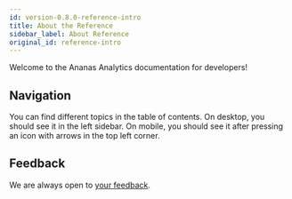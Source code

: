 ```yaml
---
id: version-0.8.0-reference-intro
title: About the Reference
sidebar_label: About Reference
original_id: reference-intro
---
```


Welcome to the Ananas Analytics documentation for developers!

## Navigation

You can find different topics in the table of contents. On desktop, you should see it in the left sidebar. On mobile, you should see it after pressing an icon with arrows in the top left corner.

## Feedback

We are always open to [your feedback](https://ananas-analytics.slack.com/messages).
